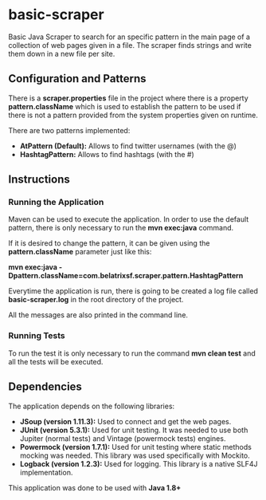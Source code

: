 # basic-scraper

Basic Java Scraper to search for an specific pattern in the main page of a collection of web pages given in a file. The scraper finds strings and write them down in a new file per site.

## Configuration and Patterns

There is a __scraper.properties__ file in the project where there is a property __pattern.className__ which is used to establish the pattern to be used if there is not a pattern provided from the system properties given on runtime.

There are two patterns implemented:
* __AtPattern (Default):__ Allows to find twitter usernames (with the @)
* __HashtagPattern:__ Allows to find hashtags (with the #)

## Instructions

### Running the Application

Maven can be used to execute the application. In order to use the default pattern, there is only necessary to run the __mvn exec:java__ command.

If it is desired to change the pattern, it can be given using the __pattern.className__ parameter just like this:

__mvn exec:java -Dpattern.className=com.belatrixsf.scraper.pattern.HashtagPattern__

Everytime the application is run, there is going to be created a log file called __basic-scraper.log__ in the root directory of the project.

All the messages are also printed in the command line.

### Running Tests

To run the test it is only necessary to run the command __mvn clean test__ and all the tests will be executed.

## Dependencies

The application depends on the following libraries:

* __JSoup (version 1.11.3):__ Used to connect and get the web pages.
* __JUnit (version 5.3.1):__ Used for unit testing. It was needed to use both Jupiter (normal tests) and Vintage (powermock tests) engines.
* __Powermock (version 1.7.1):__ Used for unit testing where static methods mocking was needed. This library was used specifically with Mockito.
* __Logback (version 1.2.3):__ Used for logging. This library is a native SLF4J implementation.

This application was done to be used with __Java 1.8+__
